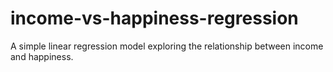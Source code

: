 # income-vs-happiness-regression
A simple linear regression model exploring the relationship between income and happiness.
